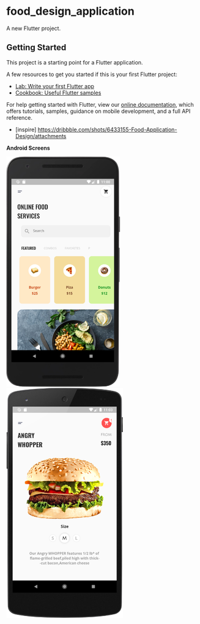 # food_design_application

A new Flutter project.

## Getting Started

This project is a starting point for a Flutter application.

A few resources to get you started if this is your first Flutter project:

- [Lab: Write your first Flutter app](https://flutter.dev/docs/get-started/codelab)
- [Cookbook: Useful Flutter samples](https://flutter.dev/docs/cookbook)

For help getting started with Flutter, view our
[online documentation](https://flutter.dev/docs), which offers tutorials,
samples, guidance on mobile development, and a full API reference.

- [inspire] https://dribbble.com/shots/6433155-Food-Application-Design/attachments

**Android Screens**

<img src="https://github.com/pundirbhupendra/food_design_application/blob/master/screenshots/home.png" height="600">  </img><img src="https://github.com/pundirbhupendra/food_design_application/blob/master/screenshots/details.png" height="600"> </img>
